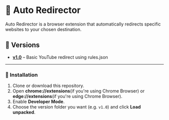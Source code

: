 # 🚀 Auto Redirector

Auto Redirector is a browser extension that automatically redirects specific websites to your chosen destination.

## 🧩 Versions

- [**v1.0**](./v1.0/README.md) – Basic YouTube redirect using rules.json 

---

### 🧰 Installation
1. Clone or download this repository.
2. Open **chrome://extensions**(if you're using Chrome Browser) or **edge://extensions**(if you're using Chrome Browser).
3. Enable **Developer Mode**.
4. Choose the version folder you want (e.g. `v1.0`) and click **Load unpacked**.
